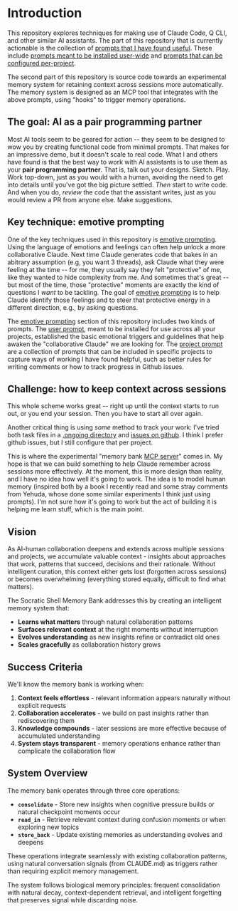 # Introduction

This repository explores techniques for making use of Claude Code, Q CLI, and other similar AI assistants. The part of this repository that is currently actionable is the collection of [prompts that I have found useful][prompts]. These include [prompts meant to be installed user-wide][user-prompts] and [prompts that can be configured per-project][project-prompts].

[prompts]: https://github.com/nikomatsakis/socratic-shell/tree/main/prompts

[user-prompts]: https://github.com/nikomatsakis/socratic-shell/tree/main/prompts/user

[project-prompts]: https://github.com/nikomatsakis/socratic-shell/tree/main/prompts/project

The second part of this repository is source code towards an experimental memory system for retaining context across sessions more automatically. The memory system is designed as an MCP tool that integrates with the above prompts, using "hooks" to trigger memory operations.

## The goal: AI as a pair programming partner

Most AI tools seem to be geared for action -- they seem to be designed to wow you by creating functional code from minimal prompts. That makes for an impressive demo, but it doesn't scale to real code. What I and others have found is that the best way to work with AI assistants is to use them as your **pair programming partner**. That is, talk out your designs. Sketch. Play. Work top-down, just as you would with a human, avoiding the need to get into details until you've got the big picture settled. *Then* start to write code. And when you do, *review* 
the code that the assistant writes, just as you would review a PR from anyone else. Make suggestions.

## Key technique: emotive prompting

One of the key techniques used in this repository is [emotive prompting][]. Using the language of emotions and feelings can often help unlock a more collaborative Claude. Next time Claude generates code that bakes in an abitrary assumption (e.g, you want 3 threads), ask Claude what they were feeling at the time -- for me, they usually say they felt "protective" of me, like they wanted to hide complexity from me. And sometimes that's great -- but most of the time, those "protective" moments are exactly the kind of questions I *want* to be tackling. The goal of [emotive prompting][] is to help Claude identify those feelings and to steer that protective energy in a different direction, e.g., by asking questions.

The [emotive prompting][] section of this repository includes two kinds of prompts. The [user prompt](./user-prompt.md), meant to be installed for use across all your projects, established the basic emotional triggers and guidelines that help awaken the "collaborative Claude" we are looking for. The [project prompt](./project-prompts.md) are a collection of prompts that can be included in specific projects to capture ways of working I have found helpful, such as better rules for writing comments or how to track progress in Github issues.

[emotive prompting]: ./emotive.md

## Challenge: how to keep context across sessions

This whole scheme works great -- right up until the context starts to run out, or you end your session. Then you have to start all over again. 

Another critical thing is using *some* method to track your work: I've tried both task files in a [.ongoing directory](https://github.com/nikomatsakis/socratic-shell/blob/main/prompts/project/ongoing-work-tracking.md) and [issues on github](https://github.com/nikomatsakis/socratic-shell/blob/main/prompts/project/github-tracking-issues.md). I think I prefer github issues, but I still configure that per project. 

This is where the experimental "memory bank [MCP server][]" comes in. My hope is that we can build something to help Claude remember across sessions more effectively. At the moment, this is more design than reality, and I have no idea how well it's going to work. The idea is to model human memory (inspired both by a book I recently read and some stray comments from Yehuda, whose done some similar experiments I think just using prompts). I'm not sure how it's going to work but the act of building it is helping me learn stuff, which is the main point.

[MCP server]: https://modelcontextprotocol.io/introduction

## Vision

As AI-human collaboration deepens and extends across multiple sessions and projects, we accumulate valuable context - insights about approaches that work, patterns that succeed, decisions and their rationale. Without intelligent curation, this context either gets lost (forgotten across sessions) or becomes overwhelming (everything stored equally, difficult to find what matters).

The Socratic Shell Memory Bank addresses this by creating an intelligent memory system that:

- **Learns what matters** through natural collaboration patterns
- **Surfaces relevant context** at the right moments without interruption  
- **Evolves understanding** as new insights refine or contradict old ones
- **Scales gracefully** as collaboration history grows

## Success Criteria

We'll know the memory bank is working when:

1. **Context feels effortless** - relevant information appears naturally without explicit requests
2. **Collaboration accelerates** - we build on past insights rather than rediscovering them
3. **Knowledge compounds** - later sessions are more effective because of accumulated understanding
4. **System stays transparent** - memory operations enhance rather than complicate the collaboration flow

## System Overview

The memory bank operates through three core operations:

- **`consolidate`** - Store new insights when cognitive pressure builds or natural checkpoint moments occur
- **`read_in`** - Retrieve relevant context during confusion moments or when exploring new topics  
- **`store_back`** - Update existing memories as understanding evolves and deepens

These operations integrate seamlessly with existing collaboration patterns, using natural conversation signals (from CLAUDE.md) as triggers rather than requiring explicit memory management.

The system follows biological memory principles: frequent consolidation with natural decay, context-dependent retrieval, and intelligent forgetting that preserves signal while discarding noise.